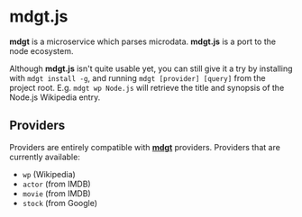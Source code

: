 mdgt.js
=======
**mdgt** is a microservice which parses microdata.  **mdgt.js** is a port
to the node ecosystem.

Although **mdgt.js** isn't quite usable yet, you can still give it a try
by installing with `mdgt install -g`, and running `mdgt [provider] [query]`
from the project root. E.g. `mdgt wp Node.js` will retrieve the title and
synopsis of the Node.js Wikipedia entry.

Providers
---------
Providers are entirely compatible with [**mdgt**](https://github.com/jjcamp/mdgt)
providers.  Providers that are currently available:
* `wp` (Wikipedia)
* `actor` (from IMDB)
* `movie` (from IMDB)
* `stock` (from Google)
